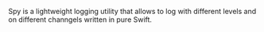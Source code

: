 Spy is a lightweight logging utility that allows to log with different levels and on different channgels written in pure Swift.
